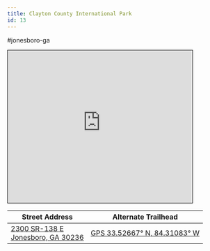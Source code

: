 ```yaml
---
title: Clayton County International Park
id: 13
---
```

#jonesboro-ga
<iframe width="425" height="350" src="https://www.openstreetmap.org/export/embed.html?bbox=-84.31721985340118%2C33.522340906096076%2C-84.31013882160187%2C33.526455192957236&amp;layer=transportmap&amp;marker=33.524398073992565%2C-84.31367933750153" style="border: 1px solid black"></iframe>


| Street Address | Alternate Trailhead|
|----------------|--------------------|
|[2300 SR-138 E <br/> Jonesboro, GA  30236](https://www.openstreetmap.org/?mlat=33.524398&amp;mlon=-84.313679#map=18/33.524398/-84.313679&amp;layers=T)|[GPS 33.52667° N, 84.31083° W](https://osm.org/go/ZHVE3s0KiV-?layers=T)|

